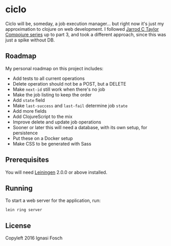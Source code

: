 # ciclo

Ciclo will be, someday, a job execution manager...
but right now it's just my approximation to clojure on web development.
I followed [Jarrod C Taylor Compojure series][] up to part 3, and took a different approach, since this was just a spike without DB.

[Jarrod C Taylor Compojure series]: http://www.jarrodctaylor.com/posts/Compojure-Address-Book-Part-1/ "Jarrod C Taylor Compojure series"

## Roadmap

My personal roadmap on this project includes:
- Add tests to all current operations
- Delete operation should not be a POST, but a DELETE
- Make `next-id` still work when there's no job
- Make the job listing to keep the order
- Add `state` field
- Make `last-success` and `last-fail` determine job `state`
- Add more fields
- Add ClojureScript to the mix
- Improve delete and update job operations
- Sooner or later this will need a database, with its own setup, for persistence
- Put these on a Docker setup
- Make CSS to be generated with Sass

## Prerequisites

You will need [Leiningen][] 2.0.0 or above installed.

[Leiningen]: https://github.com/technomancy/leiningen "Leiningen"

## Running

To start a web server for the application, run:

    lein ring server

## License

Copyleft 2016 Ignasi Fosch
